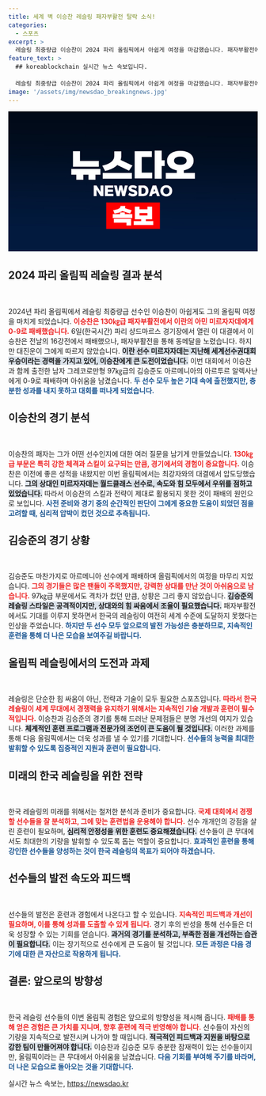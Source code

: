 ```yaml
---
title: 세계 벽 이승찬 레슬링 패자부활전 탈락 소식!
categories:
  - 스포츠
excerpt: >
  레슬링 최중량급 이승찬이 2024 파리 올림픽에서 아쉽게 여정을 마감했습니다. 패자부활전에서 세계 챔피언에 0-9로 패하며 동메달 꿈이 사라졌습니다. 이승찬의 탈락과 함께 김승준도 패배하며 한국 레슬링의 초대형 도전이 막을 내렸습니다.
feature_text: >
  ## koreablockchain 실시간 뉴스 속보입니다.

  레슬링 최중량급 이승찬이 2024 파리 올림픽에서 아쉽게 여정을 마감했습니다. 패자부활전에서 세계 챔피언에 0-9로 패하며 동메달 꿈이 사라졌습니다. 이승찬의 탈락과 함께 김승준도 패배하며 한국 레슬링의 초대형 도전이 막을 내렸습니다.
image: '/assets/img/newsdao_breakingnews.jpg'
---
```


<p><img src="/assets/img/newsdao_breakingnews.jpg" alt="koreablockchain 속보" /></p>

<h2 data-ke-size="size26">2024 파리 올림픽 레슬링 결과 분석</h2>

<p data-ke-size="size16">&nbsp;</p>

<p data-ke-size="size16">2024년 파리 올림픽에서 레슬링 최중량급 선수인 이승찬이 아쉽게도 그의 올림픽 여정을 마치게 되었습니다. <b><span style="color: #ee2323;">이승찬은 130㎏급 패자부활전에서 이란의 아민 미르자자데에게 0-9로 패배했습니다.</span></b> 6일(한국시간) 파리 샹드마르스 경기장에서 열린 이 대결에서 이승찬은 전날의 16강전에서 패배했으나, 패자부활전을 통해 동메달을 노렸습니다. 하지만 대진운이 그에게 따르지 않았습니다. <b><span style="background-color: #21538527;">이란 선수 미르자자데는 지난해 세계선수권대회 우승이라는 경력을 가지고 있어, 이승찬에게 큰 도전이었습니다.</span></b> 이번 대회에서 이승찬과 함께 출전한 남자 그레코로만형 97㎏급의 김승준도 아르메니아의 아르투르 알렉사냔에게 0-9로 패배하며 아쉬움을 남겼습니다. <b><span style="color: #1a5490;">두 선수 모두 높은 기대 속에 출전했지만, 충분한 성과를 내지 못하고 대회를 떠나게 되었습니다.</span></b></p>

<h2 data-ke-size="size26">이승찬의 경기 분석</h2>

<p data-ke-size="size16">&nbsp;</p>

<p data-ke-size="size16">이승찬의 패자는 그가 어떤 선수인지에 대한 여러 질문을 남기게 만들었습니다. <b><span style="color: #ee2323;">130㎏급 부문은 특히 강한 체격과 스킬이 요구되는 만큼, 경기에서의 경험이 중요합니다.</span></b> 이승찬은 이전에 좋은 성적을 내왔지만 이번 올림픽에서는 최강자와의 대결에서 압도당했습니다. <b><span style="background-color: #21538527;">그의 상대인 미르자자데는 월드클래스 선수로, 속도와 힘 모두에서 우위를 점하고 있었습니다.</span></b> 따라서 이승찬의 스킬과 전략이 제대로 활용되지 못한 것이 패배의 원인으로 보입니다. <b><span style="color: #1a5490;">사전 준비와 경기 중의 순간적인 판단이 그에게 중요한 도움이 되었던 점을 고려할 때, 심리적 압박이 컸던 것으로 추측됩니다.</span></b></p>

<h2 data-ke-size="size26">김승준의 경기 상황</h2>

<p data-ke-size="size16">&nbsp;</p>

<p data-ke-size="size16">김승준도 마찬가지로 아르메니아 선수에게 패배하며 올림픽에서의 여정을 마무리 지었습니다. <b><span style="color: #ee2323;">그의 경기들은 많은 팬들이 주목했지만, 강력한 상대를 만난 것이 아쉬움으로 남습니다.</span></b> 97㎏급 부문에서도 격차가 컸던 만큼, 상황은 그리 좋지 않았습니다. <b><span style="background-color: #21538527;">김승준의 레슬링 스타일은 공격적이지만, 상대와의 힘 싸움에서 조율이 필요했습니다.</span></b> 패자부활전에서도 기대를 이루지 못하면서 한국의 레슬링이 여전히 세계 수준에 도달하지 못했다는 인상을 주었습니다. <b><span style="color: #1a5490;">하지만 두 선수 모두 앞으로의 발전 가능성은 충분하므로, 지속적인 훈련을 통해 더 나은 모습을 보여주길 바랍니다.</span></b></p>

<h2 data-ke-size="size26">올림픽 레슬링에서의 도전과 과제</h2>

<p data-ke-size="size16">&nbsp;</p>

<p data-ke-size="size16">레슬링은 단순한 힘 싸움이 아닌, 전략과 기술이 모두 필요한 스포츠입니다. <b><span style="color: #ee2323;">따라서 한국 레슬링이 세계 무대에서 경쟁력을 유지하기 위해서는 지속적인 기술 개발과 훈련이 필수적입니다.</span></b> 이승찬과 김승준의 경기를 통해 드러난 문제점들은 분명 개선의 여지가 있습니다. <b><span style="background-color: #21538527;">체계적인 훈련 프로그램과 전문가의 조언이 큰 도움이 될 것입니다.</span></b> 이러한 과제를 통해 다음 올림픽에서는 더욱 성과를 낼 수 있기를 기대합니다. <b><span style="color: #1a5490;">선수들의 능력을 최대한 발휘할 수 있도록 집중적인 지원과 훈련이 필요합니다.</span></b></p>

<h2 data-ke-size="size26">미래의 한국 레슬링을 위한 전략</h2>

<p data-ke-size="size16">&nbsp;</p>

<p data-ke-size="size16">한국 레슬링의 미래를 위해서는 철저한 분석과 준비가 중요합니다. <b><span style="color: #ee2323;">국제 대회에서 경쟁할 선수들을 잘 분석하고, 그에 맞는 훈련법을 운용해야 합니다.</span></b> 선수 개개인의 강점을 살린 훈련이 필요하며, <b><span style="background-color: #21538527;">심리적 안정성을 위한 훈련도 중요해졌습니다.</span></b> 선수들이 큰 무대에서도 최대한의 기량을 발휘할 수 있도록 돕는 역할이 중요합니다. <b><span style="color: #1a5490;">효과적인 훈련을 통해 강인한 선수들을 양성하는 것이 한국 레슬링의 목표가 되어야 하겠습니다.</span></b></p>

<h2 data-ke-size="size26">선수들의 발전 속도와 피드백</h2>

<p data-ke-size="size16">&nbsp;</p>

<p data-ke-size="size16">선수들의 발전은 훈련과 경험에서 나온다고 할 수 있습니다. <b><span style="color: #ee2323;">지속적인 피드백과 개선이 필요하며, 이를 통해 성과를 도출할 수 있게 됩니다.</span></b> 경기 후의 반성을 통해 선수들은 더욱 성장할 수 있는 기회를 얻습니다. <b><span style="background-color: #21538527;">과거의 경기를 분석하고, 부족한 점을 개선하는 습관이 필요합니다.</span></b> 이는 장기적으로 선수에게 큰 도움이 될 것입니다. <b><span style="color: #1a5490;">모든 과정은 다음 경기에 대한 큰 자산으로 작용하게 됩니다.</span></b></p>

<h2 data-ke-size="size26">결론: 앞으로의 방향성</h2>

<p data-ke-size="size16">&nbsp;</p>

<p data-ke-size="size16">한국 레슬링 선수들의 이번 올림픽 경험은 앞으로의 방향성을 제시해 줍니다. <b><span style="color: #ee2323;">패배를 통해 얻은 경험은 큰 가치를 지니며, 향후 훈련에 적극 반영해야 합니다.</span></b> 선수들이 자신의 기량을 지속적으로 발전시켜 나가야 할 때입니다. <b><span style="background-color: #21538527;">적극적인 피드백과 지원을 바탕으로 강한 팀이 만들어져야 합니다.</span></b> 이승찬과 김승준 모두 충분한 잠재력이 있는 선수들이지만, 올림픽이라는 큰 무대에서 아쉬움을 남겼습니다. <b><span style="color: #1a5490;">다음 기회를 부여해 주기를 바라며, 더 나은 모습으로 돌아오는 것을 기대합니다.</span></b></p>
실시간 뉴스 속보는, <a href="https://newsdao.kr" rel="dofollow">https://newsdao.kr</a>


